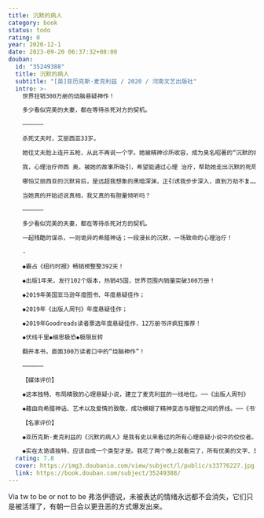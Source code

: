 ```yaml
---
title: 沉默的病人
category: book
status: todo
rating: 0
year: 2020-12-1
date: 2023-09-20 06:37:32+08:00
douban:
  id: "35249388"
  title: 沉默的病人
  subtitle: "[英]亚历克斯·麦克利兹 / 2020 / 河南文艺出版社"
  intro: >-
    世界狂销300万册的烧脑悬疑神作！

    多少看似完美的夫妻，都在等待杀死对方的契机。

    ——————

    杀死丈夫时，艾丽西亚33岁。

    她往丈夫脸上连开五枪，从此不再说一个字。她被精神诊所收容，成为臭名昭著的“沉默的病人”，唯一留给外界的，只有一副诡异的自画像。

    我，心理治疗师西 奥，被她的故事所吸引，希望能通过心理 治疗，帮助她走出沉默的死局。我确信，只有她能述说真相，只有我能使她开口。

    哪怕艾丽西亚的沉默背后，是远超我想象的黑暗深渊，正引诱我步步深入，直到万劫不复……

    当她真的开始述说真相，我又真的有胆量倾听吗？

    ——————

    多少看似完美的夫妻，都在等待杀死对方的契机。

    一起残酷的谋杀，一则诡异的希腊神话；一段漫长的沉默，一场致命的心理治疗！

    -

    ◆霸占《纽约时报》畅销榜整整392天！

    ◆出版1年来，发行102个版本，热销45国，世界范围内销量突破300万册！

    ◆2019年美国亚马逊年度图书、年度悬疑佳作；

    ◆2019年《出版人周刊》年度悬疑佳作；

    ◆2019年Goodreads读者票选年度悬疑佳作，12万册书评疯狂推荐！

    ◆伏线千里◆细思极恐◆极限反转

    翻开本书，直面300万读者口中的“烧脑神作”！

    ——————

    【媒体评价】

    ◆这本独特、布局精致的心理悬疑小说，建立了麦克利兹的一线地位。──《出版人周刊》

    ◆藉由向希腊神话、艺术以及爱情的致敬，成功模糊了精神变态与理智之间的界线。──《书讯》

    【名家评价】

    ◆亚历克斯·麦克利兹的《沉默的病人》是我有史以来看过的所有心理悬疑小说中的佼佼者。这部小说拥有绝对出人意料的结局，它是一场压力沉重的偏执梦魇。——布莱克·克劳奇（《人生复本》作者）

    ◆实在太诡谲独特，应该自成一个类型才是。我花了两个晚上就看完了，所有优美的文字、恐怖的相会、惊奇的转折，都让我回味不已。指尖急速翻阅的摩擦力，将会让你的书着火！──大卫·鲍尔达奇（《纽约时报》畅销书作者）
  rating: 7.8
  cover: https://img3.doubanio.com/view/subject/l/public/s33776227.jpg
  link: https://book.douban.com/subject/35249388/
---
```


Via tw to be or not to be 弗洛伊德说，未被表达的情绪永远都不会消失，它们只是被活埋了，有朝一日会以更丑恶的方式爆发出来。
